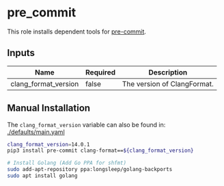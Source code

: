 # pre_commit

This role installs dependent tools for [pre-commit](https://pre-commit.com/).

## Inputs

| Name                 | Required | Description                 |
| -------------------- | -------- | --------------------------- |
| clang_format_version | false    | The version of ClangFormat. |

## Manual Installation

The `clang_format_version` variable can also be found in:
[./defaults/main.yaml](./defaults/main.yaml)

```bash
clang_format_version=14.0.1
pip3 install pre-commit clang-format==${clang_format_version}

# Install Golang (Add Go PPA for shfmt)
sudo add-apt-repository ppa:longsleep/golang-backports
sudo apt install golang
```
